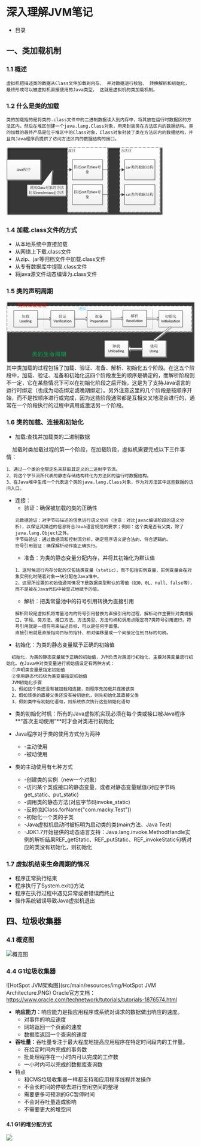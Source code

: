 # 深入理解JVM笔记
* 目录
 
 ## 一、类加载机制
### 1.1 概述
    虚拟机把描述类的数据从Class文件加载到内存， 并对数据进行校验、 转换解析和初始化， 最终形成可以被虚拟机直接使用的Java类型， 这就是虚拟机的类加载机制。
### 1.2 什么是类的加载
    类的加载指的是将类的.class文件中的二进制数据读入到内存中，将其放在运行时数据区的方法区内，然后在堆区创建一个java.lang.Class对象，用来封装类在方法区内的数据结构。类的加载的最终产品是位于堆区中的Class对象，Class对象封装了类在方法区内的数据结构，并且向Java程序员提供了访问方法区内的数据结构的接口。
![](src/main/resources/img/000868A8FD824E20AA9798183850F52B.png)
### 1.4 加载.class文件的方式
* 从本地系统中直接加载
* 从网络上下载.class文件
* 从zip、jar等归档文件中加载.class文件
* 从专有数据库中提取.class文件
* 将java源文件动态编译为.class文件
### 1.5 类的声明周期
![](src/main/resources/img/0B00728F411343F1B3A730758921D2DB.png)
其中类加载的过程包括了加载、验证、准备、解析、初始化五个阶段。在这五个阶段中，加载、验证、准备和初始化这四个阶段发生的顺序是确定的，而解析阶段则不一定，它在某些情况下可以在初始化阶段之后开始，这是为了支持Java语言的运行时绑定（也成为动态绑定或晚期绑定）。另外注意这里的几个阶段是按顺序开始，而不是按顺序进行或完成，因为这些阶段通常都是互相交叉地混合进行的，通常在一个阶段执行的过程中调用或激活另一个阶段。
### 1.6 类的加载、连接和初始化
 - 加载:查找并加载类的二进制数据

&nbsp;&nbsp;&nbsp;&nbsp;加载时类加载过程的第一个阶段，在加载阶段，虚拟机需要完成以下三件事情：

    1、通过一个类的全限定名来获取其定义的二进制字节流。
    2、将这个字节流所代表的静态存储结构转化为方法区的运行时数据结构。
    3、在Java堆中生成一个代表这个类的java.lang.Class对象，作为对方法区中这些数据的访问入口。
 - 连接：
    * 验证：确保被加载的类的正确性
    ```文件格式验证：验证字节流是否符合Class文件格式的规范；例如：是否以0xCAFEBABE开头、主次版本号是否在当前虚拟机的处理范围之内、常量池中的常量是否有不被支持的类型。
    元数据验证：对字节码描述的信息进行语义分析（注意：对比javac编译阶段的语义分析），以保证其描述的信息符合Java语言规范的要求；例如：这个类是否有父类，除了java.lang.Object之外。
    字节码验证：通过数据流和控制流分析，确定程序语义是合法的、符合逻辑的。
    符号引用验证：确保解析动作能正确执行。
   ```
    * 准备：为类的静态变量分配内存，并将其初始化为默认值
    ```
    1、这时候进行内存分配的仅包括类变量（static），而不包括实例变量，实例变量会在对象实例化时随着对象一块分配在Java堆中。
    2、这里所设置的初始值通常情况下是数据类型默认的零值（如0、0L、null、false等），而不是被在Java代码中被显式地赋予的值。
   ```
    * 解析：把类常量池中的符号引用转换为直接引用
    ```
   解析阶段是虚拟机将常量池内的符号引用替换为直接引用的过程，解析动作主要针对类或接口、字段、类方法、接口方法、方法类型、方法句柄和调用点限定符7类符号引用进行。符号引用就是一组符号来描述目标，可以是任何字面量。
   直接引用就是直接指向目标的指针、相对偏移量或一个间接定位到目标的句柄。
   ```
  - 初始化：为类的静态变量赋予正确的初始值
  ```
    初始化，为类的静态变量赋予正确的初始值，JVM负责对类进行初始化，主要对类变量进行初始化。在Java中对类变量进行初始值设定有两种方式：
    ①声明类变量是指定初始值
    ②使用静态代码块为类变量指定初始值
    JVM初始化步骤
    1、假如这个类还没有被加载和连接，则程序先加载并连接该类
    2、假如该类的直接父类还没有被初始化，则先初始化其直接父类
    3、假如类中有初始化语句，则系统依次执行这些初始化语句
```
- 类的初始化时机：所有的Java虚拟机实现必须在每个类或接口被Java程序**“首次主动使用”**时才会对类进行初始化
 - Java程序对于类的使用方式分为两种
     * -主动使用
     * -被动使用
 
 - 类的主动使用有七种方式
    * -创建类的实例（new一个对象）
    * -访问某个类或接口的静态变量，或者对静态变量赋值(对应字节码get_static、put_static)
    * -调用类的静态方法(对应字节码invoke_static)
    * -反射(如Class.forName("com.macky.Test"))
    * -初始化一个类的子类
    * -Java虚拟机启动时被标明为启动类的类(main方法、Java Test)
    * -JDK1.7开始提供的动态语言支持：Java.lang.invoke.MethodHandle实例的解析结果REF_getStatic、REF_putStatic、REF_invokeStatic句柄对应的类没有初始化，则初始化
 ### 1.7 虚拟机结束生命周期的情况
 * 程序正常执行结束
 * 程序执行了System.exit()方法
 * 程序在执行过程中遇见异常或者错误而终止
 * 操作系统错误导致Java虚拟机退出
## 四、垃圾收集器
### 4.1 概览图
![概览图](src/main/resources/img/40093687372_3b03521a7c.jpg)
### 4.4 G1垃圾收集器
![HotSpot JVM架构图](src/main/resources/img/HotSpot JVM Architecture.PNG)
Oracle官方文档：https://www.oracle.com/technetwork/tutorials/tutorials-1876574.html
* **响应能力**：响应能力是指应用程序或系统对请求的数据做出响应的速度。
    * 对事件的响应速度
    * 网站返回一个页面的速度
    * 数据库返回一个查询的速度
* **吞吐量**：吞吐量专注于最大程度地提高应用程序在特定时间段内的工作量。
    * 在给定时间内完成的事务数
    * 批处理程序在一小时内可以完成的工作数
    * 一小时内可以完成的数据库查询数
* 特点
    * 和CMS垃圾收集器一样都支持和应用程序线程并发操作
    * 不会长时间的停顿去进行空闲空间的整理
    * 需要更多可预测的GC暂停时间
    * 不会对吞吐量造成影响
    * 不需要更大的堆空间
#### 4.1 G1的堆分配方式
![](src/main/resources/img/Slide9.PNG)
    